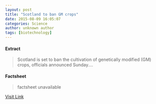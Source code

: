```yaml
---
layout: post
title: "Scotland to ban GM crops"
date: 2015-08-09 16:05:07
categories: Science
author: unknown author
tags: [biotechnology]
---
```



#### Extract
>Scotland is set to ban the cultivation of genetically modified (GM) crops, officials announced Sunday....

#### Factsheet
>factsheet unavailable

[Visit Link](http://phys.org/news/2015-08-scotland-gm-crops.html)


